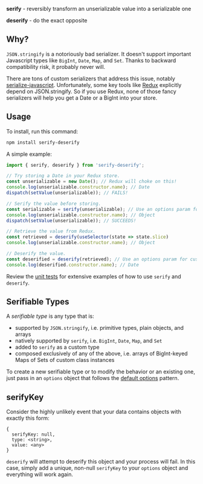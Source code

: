**serify** - reversibly transform an unserializable value into a serializable one

**deserify** - do the exact opposite

## Why?

`JSON.stringify` is a notoriously bad serializer. It doesn't support important Javascript types like `BigInt`, `Date`, `Map`, and `Set`. Thanks to backward compatibility risk, it probably never will.

There are tons of custom serializers that address this issue, notably [serialize-javascript](https://www.npmjs.com/package/serialize-javascript). Unfortunately, some key tools like [Redux](https://redux.js.org) explicitly depend on JSON.stringify. So if you use Redux, none of those fancy serializers will help you get a Date or a BigInt into your store.

## Usage

To install, run this command:

```bash
npm install serify-deserify
```

A simple example:

```javascript
import { serify, deserify } from 'serify-deserify';

// Try storing a Date in your Redux store.
const unserializable = new Date(); // Redux will choke on this!
console.log(unserializable.constructor.name); // Date
dispatch(setValue(unserializable)); // FAILS!

// Serify the value before storing.
const serializable = serify(unserializable); // Use an options param for custom types.
console.log(unserializable.constructor.name); // Object
dispatch(setValue(unserializable)); // SUCCEEDS!

// Retrieve the value from Redux.
const retrieved = deserify(useSelector(state => state.slice)
console.log(unserializable.constructor.name); // Object

// Deserify the value.
const deserified = deserify(retrieved); // Use an options param for custom types.
console.log(deserified.constructor.name); // Date
```

Review the [unit tests](/src/index.test.mjs) for extensive examples of how to use `serify` and `deserify`.

## Serifiable Types

A _serifiable type_ is any type that is:

* supported by `JSON.stringify`, i.e. primitive types, plain objects, and arrays
* natively supported by `serify`, i.e. `BigInt`, `Date`, `Map`, and `Set`
* added to `serify` as a custom type
* composed exclusively of any of the above, i.e. arrays of BigInt-keyed Maps of Sets of custom class instances

To create a new serifiable type or to modify the behavior or an existing one, just pass in an `options` object that follows the [default options](/src/options.mjs) pattern.

## serifyKey

Consider the highly unlikely event that your data contains objects with exactly this form:

```
{
  serifyKey: null,
  type: <string>,
  value: <any>
}
```

`deserify` will attempt to deserify this object and your process will fail. In this case, simply add a unique, non-null `serifyKey` to your `options` object and everything will work again.
